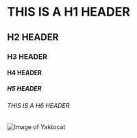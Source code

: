 # THIS IS A H1 HEADER
## H2 HEADER
### H3 HEADER
#### H4 HEADER
##### H5 HEADER
###### THIS IS A H6 HEADER

![Image of Yaktocat](https://octodex.github.com/images/yaktocat.png)
